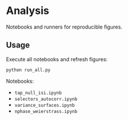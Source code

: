 # Analysis

Notebooks and runners for reproducible figures.

## Usage

Execute all notebooks and refresh figures:

```bash
python run_all.py
```

Notebooks:
- `tap_null_isi.ipynb`
- `selectors_autocorr.ipynb`
- `variance_surfaces.ipynb`
- `nphase_weierstrass.ipynb`
